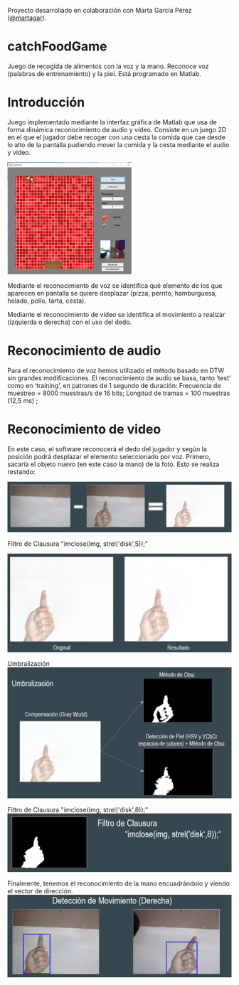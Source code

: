 Proyecto desarrollado en colaboración con Marta García Pérez ([@martagar](https://github.com/martagar)).

# catchFoodGame
Juego de recogida de alimentos con la voz y la mano. Reconoce voz (palabras de entrenamiento) y la piel. Está programado en Matlab.

# Introducción
Juego implementado mediante la interfaz gráfica de Matlab que usa de forma dinámica reconocimiento de audio y vídeo.
Consiste en un juego 2D en el que el jugador debe recoger con una cesta la comida que cae desde lo alto de la pantalla pudiendo mover la comida y la cesta mediante el audio y video.

![img1](/media/img1.png)

Mediante el reconocimiento de voz se identifica qué elemento de los que aparecen en pantalla se quiere desplazar (pizza, perrito, hamburguesa, helado, pollo, tarta, cesta).

Mediante el reconocimiento de vídeo se identifica el movimiento a realizar (izquierda o derecha) con el uso del dedo.

# Reconocimiento de audio

Para el reconocimiento de voz hemos utilizado el método basado en DTW sin grandes modificaciones.
El reconocimiento de audio se basa, tanto ‘test’ como en ‘training’, en patrones de 1 segundo de duración:
	Frecuencia de muestreo = 8000 muestras/s de 16 bits;
	Longitud de tramas = 100 muestras (12,5 ms) ;

# Reconocimiento de video

En este caso, el software reconocerá el dedo del jugador y según la posición podrá desplazar el elemento seleccionado por voz.
Primero, sacaría el objeto nuevo (en este caso la mano) de la foto. Esto se realiza restando:

![img2](/media/img2.png)

Filtro de Clausura 	"imclose(img, strel('disk',5));"

![img3](/media/img3.png)

Umbralización
![img4](/media/img4.png)

Filtro de Clausura 	"imclose(img, strel('disk',8));"
![img5](/media/img5.png)

Finalmente, tenemos el reconocimiento de la mano encuadrándolo y viendo el vector de dirección.
![img6](/media/img6.png)
